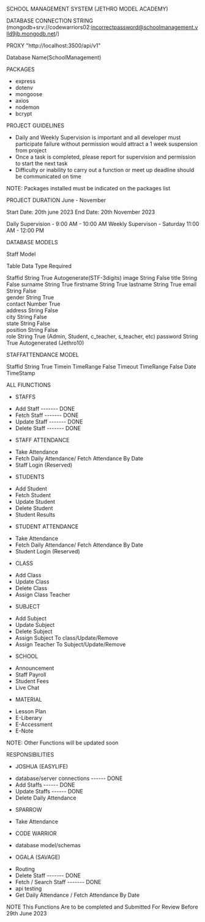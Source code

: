 SCHOOL MANAGEMENT SYSTEM (JETHRO MODEL ACADEMY)

DATABASE CONNECTION STRING
(mongodb+srv://codewarriors02:incorrectpassword@schoolmanagement.vlld9jb.mongodb.net/)

PROXY
"http://localhost:3500/api/v1"

Database Name(SchoolManagement)

PACKAGES

- express
- dotenv
- mongoose
- axios
- nodemon
- bcrypt

PROJECT GUIDELINES

- Daily and Weekly Supervision is important and all developer must participate failure without permission would attract a 1 week suspension from project
- Once a task is completed, please report for supervision and permission to start the next task
- Difficulty or inability to carry out a function or meet up deadline should be communicated on time

NOTE: Packages installed must be indicated on the packages list

PROJECT DURATION
June - November

Start Date: 20th june 2023
End Date: 20th November 2023

Daily Supervision - 9:00 AM - 10:00 AM
Weekly Supervison - Saturday 11:00 AM - 12:00 PM

DATABASE MODELS

Staff Model

Table                                         Data Type                    Required

Staffid                                      String                          True                        Autogenerate(STF-3digits)
image                                       String                          False
title                                           String                          False
surname                                   String                          True
firstname                                 String                           True
lastname                                  String                          True
email                                        String                          False  
gender                                      String                          True  
contact                                      Number                      True  
address                                     String                         False  
city                                            String                         False  
state                                         String                          False  
position                                    String                          False  
role                                           String                         True                        (Admin, Student, c_teacher, s_teacher, etc)
password                                  String                         True                         Autogenerated (Jethro10)

STAFFATTENDANCE MODEL

Staffid                                      String                         True
Timein                                       TimeRange                False
Timeout                                     TimeRange                False
Date                                           TimeStamp                   

ALL FIUNCTIONS

- STAFFS

* Add Staff                                                 -------    DONE
* Fetch Staff                                              -------     DONE
* Update Staff                                           -------     DONE
* Delete Staff                                            -------     DONE


- STAFF ATTENDANCE

* Take Attendance
* Fetch Daily Attendance/ Fetch Attendance By Date
* Staff Login (Reserved)

- STUDENTS

* Add Student
* Fetch Student
* Update Student
* Delete Student
* Student Results

- STUDENT ATTENDANCE

* Take Attendance
* Fetch Daily Attendance/ Fetch Attendance By Date
* Student Login (Reserved)

- CLASS

* Add Class
* Update Class
* Delete Class
* Assign Class Teacher

- SUBJECT

* Add Subject
* Update Subject
* Delete Subject
* Assign Subject To class/Update/Remove
* Assign Teacher To Subject/Update/Remove

- SCHOOL

* Announcement
* Staff Payroll
* Student Fees
* Live Chat

- MATERIAL

* Lesson Plan
* E-Liberary
* E-Accessment
* E-Note

NOTE: Other Functions will be updated soon

RESPONSIBILITIES

* JOSHUA (EASYLIFE)
- database/server connections   ------ DONE
- Add Staffs                                  ------ DONE
- Update Staffs                            ------  DONE
- Delete Daily Attendance

* SPARROW
- Take Attendance  

* CODE WARRIOR
- database model/schemas


* OGALA (SAVAGE)
- Routing
- Delete Staff                             ------- DONE
- Fetch / Search Staff               ------- DONE
- api testing
- Get Daily Attendance / Fetch Attendance By Date

NOTE This Functions Are to be completed and Submitted For Review Before 29th June 2023

